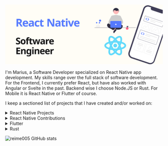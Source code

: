 ![Marius Reimer React Native / Software Developer](./logo.png)

I'm Marius, a Software Developer specialized on React Native app development. My skills range over the full stack of software development. For the Frontend, I currently prefer React, but have also worked with Angular or Svelte in the past. Backend wise I choose Node.JS or Rust. For Mobile it is React Native or Flutter of course.

I keep a sectioned list of projects that I have created and/or worked on:

<details>
  <summary>React Native Projects</summary>

  <ul>
    <li>Hooks <b>Library</b> for react-native-camera: <a href="https://github.com/reime005/react-native-camera-hooks">reime005/react-native-camera-hooks</a></li>
    <li>Security Storage <b>Library</b> for iOS and Android: <a href="https://github.com/reime005/react-native-secure-element">reime005/react-native-secure-element</a></li>
    <li>Ads SDK <b>Library</b>: <a href="https://github.com/reime005/react-native-tapjoy">reime005/react-native-tapjoy</a></li>
    <li><b>App</b> that display data from the Space API V1. Also react-native-web supported:<a href="https://github.com/reime005/react-native-spaceviewer">reime005/react-native-spaceviewer</a></li>
    <li>App that display data from the Space API V2:<a href="https://github.com/reime005/SpaceSeek">reime005/SpaceSeek</a></li>
  </ul>
</details>

<details>
  <summary>React Native Contributions</summary>

  <ul>
    <li>react-native</li>
    <li>react-native-background-upload</li>
    <li>react-native-camera</li>
    <li>react-native-video</li>
    <li>react-native-masked-view</li>
    <li>wix/react-native-navigation</li>
    <li>react-native-modal/react-native-modal</li>
    <li>iddan/react-native-canvas</li>
    <li>react-native-masked-view/masked-view</li>
  </ul>
</details>

<details>
  <summary>Flutter</summary>

  <ul>
    <li><b>App</b> that display data from the Space API V1: <a href="https://github.com/berger89/hmpaisrn"></a>berger89/hmpaisrn</a></li>
    <li>Example app onboarding screen: <a href="https://github.com/reime005/FlutterOnboarding">reime005/FlutterOnboarding</a></li>
  </ul>
</details>

<details>
  <summary>Rust</summary>

  <ul>
    <li>o2sh/onefetch</li>
    <li>rslint/rslint</li>
    <li>booyaa/wifiscanner</li>
    <li>booyaa/wifiscanner</li>
    <li><a href="https://github.com/reime005/graphql_pokeapi_rust">reime005/graphql_pokeapi_rust</a></li>
  </ul>
</details>

![reime005 GitHub stats](https://github-readme-stats.vercel.app/api?username=reime005&count_private=true&show_icons=true)
